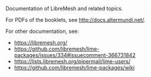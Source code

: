 Documentation of LibreMesh and related topics.

For PDFs of the booklets, see http://docs.altermundi.net/.

For other documentation, see:
- https://libremesh.org/
- https://github.com/libremesh/lime-packages/issues/334#issuecomment-366731842
- https://lists.libremesh.org/pipermail/lime-users/
- https://github.com/libremesh/lime-packages/wiki